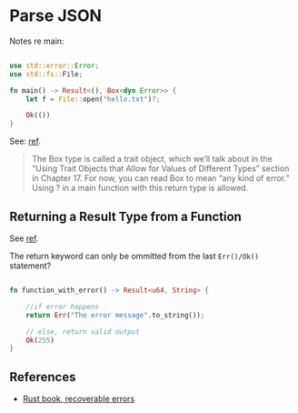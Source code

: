 # Parse JSON

Notes re main:

```rs

use std::error::Error;
use std::fs::File;

fn main() -> Result<(), Box<dyn Error>> {
    let f = File::open("hello.txt")?;

    Ok(())
}
```
See: [ref][1].

> The Box<dyn Error> type is called a trait object, which we’ll talk about in the “Using Trait Objects that Allow for Values of Different Types” section in Chapter 17. For now, you can read Box<dyn Error> to mean “any kind of error.” Using ? in a main function with this return type is allowed.

Returning a Result Type from a Function
---------------------------------------
See [ref][2].

The return keyword can only be ommitted from the last `Err()/Ok()` statement?

```rs

fn function_with_error() -> Result<u64, String> {

    //if error happens
    return Err("The error message".to_string());

    // else, return valid output
    Ok(255)
}
```

References
----------
* [Rust book, recoverable errors][1]

[1]: https://doc.rust-lang.org/book/ch09-02-recoverable-errors-with-result.html#the--operator-can-be-used-in-functions-that-return-result
[2]: https://learning-rust.github.io/docs/e3.option_and_result.html#Basic-usages-of-Result
